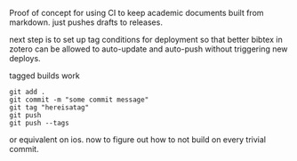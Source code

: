 Proof of concept for using CI to keep academic documents built from markdown.  just pushes drafts to releases.

next step is to set up tag conditions for deployment so that better bibtex in zotero can be allowed to auto-update and auto-push without triggering new deploys.

tagged builds work 

```
git add .
git commit -m "some commit message"
git tag "hereisatag"
git push
git push --tags
```

or equivalent on ios.  now to figure out how to not build on every trivial commit. 